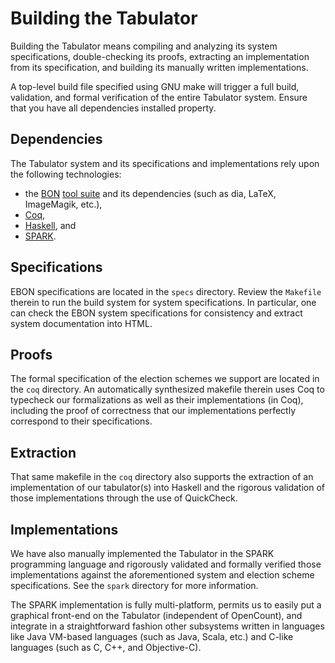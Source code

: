 Building the Tabulator
======================

Building the Tabulator means compiling and analyzing its system
specifications, double-checking its proofs, extracting an
implementation from its specification, and building its manually
written implementations.

A top-level build file specified using GNU make will trigger a full
build, validation, and formal verification of the entire Tabulator
system. Ensure that you have all dependencies installed property.

Dependencies
------------

The Tabulator system and its specifications and implementations rely
upon the following technologies:
 * the [BON][bon] [tool suite][BONc] and its dependencies (such as
   dia, LaTeX, ImageMagik, etc.),
 * [Coq][coq],
 * [Haskell][haskell], and
 * [SPARK][spark].

Specifications
--------------

EBON specifications are located in the `specs` directory. Review the
`Makefile` therein to run the build system for system specifications.
In particular, one can check the EBON system specifications for
consistency and extract system documentation into HTML.

Proofs
------

The formal specification of the election schemes we support are
located in the `coq` directory.  An automatically synthesized makefile
therein uses Coq to typecheck our formalizations as well as their
implementations (in Coq), including the proof of correctness that our
implementations perfectly correspond to their specifications.

Extraction
----------

That same makefile in the `coq` directory also supports the extraction
of an implementation of our tabulator(s) into Haskell and the rigorous
validation of those implementations through the use of QuickCheck.

Implementations
---------------

We have also manually implemented the Tabulator in the SPARK
programming language and rigorously validated and formally verified
those implementations against the aforementioned system and election
scheme specifications.  See the `spark` directory for more
information.

The SPARK implementation is fully multi-platform, permits us to easily
put a graphical front-end on the Tabulator (independent of OpenCount),
and integrate in a straightforward fashion other subsystems written in
languages like Java VM-based languages (such as Java, Scala, etc.) and
C-like languages (such as C, C++, and Objective-C).

[bon]: http://www.bon-method.com/
[haskell]: https://www.haskell.org/
[spark]: http://www.adacore.com/sparkpro/
[coq]: https://coq.inria.fr/
[BONc]: http://kindsoftware.com/products/opensource/BONc/
